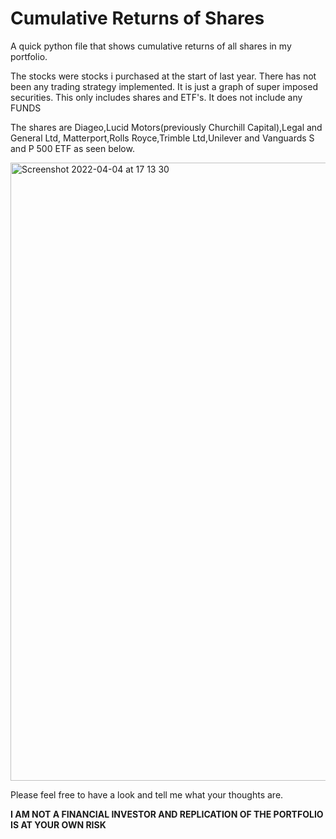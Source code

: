 # Cumulative Returns of Shares
A quick python file that shows cumulative returns of all shares in my portfolio.

The stocks were stocks i purchased at the start of last year. There has not been any trading strategy implemented. It is just a graph of super imposed securities. This only includes shares and ETF's. It does not include any FUNDS

The shares are Diageo,Lucid Motors(previously Churchill Capital),Legal and General Ltd, Matterport,Rolls Royce,Trimble Ltd,Unilever and Vanguards S and P 500 ETF as seen below.


<img width="989" alt="Screenshot 2022-04-04 at 17 13 30" src="https://user-images.githubusercontent.com/60432088/161646222-493656c9-bbea-4519-bf2a-7d2e96dbdbd0.png">


Please feel free to have a look and tell me what your thoughts are.

**I AM NOT A FINANCIAL INVESTOR AND REPLICATION OF THE PORTFOLIO IS AT YOUR OWN RISK**
